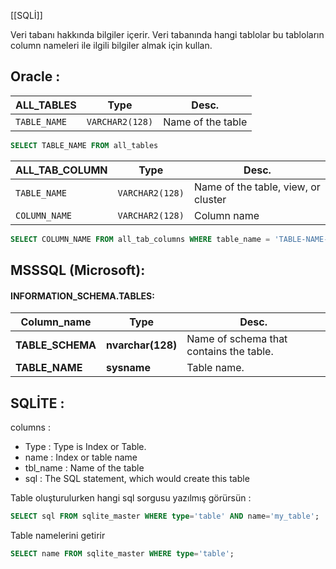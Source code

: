 [[SQLİ]]

Veri tabanı hakkında bilgiler içerir.
Veri tabanında hangi tablolar bu tabloların column nameleri ile ilgili bilgiler almak için kullan. 

Oracle : 
--
| ALL_TABLES   | Type            | Desc.             |
| ------------ | --------------- | ----------------- |
| `TABLE_NAME` | `VARCHAR2(128)` | Name of the table |
```sql
SELECT TABLE_NAME FROM all_tables
```

| ALL_TAB_COLUMN | Type            | Desc.                               |
| -------------- | --------------- | ----------------------------------- |
| `TABLE_NAME`   | `VARCHAR2(128)` | Name of the table, view, or cluster |
| `COLUMN_NAME`  | `VARCHAR2(128)` | Column name                         |
```sql
SELECT COLUMN_NAME FROM all_tab_columns WHERE table_name = 'TABLE-NAME-HERE'
```

MSSSQL (Microsoft): 
--
#### INFORMATION_SCHEMA.TABLES:

| Column_name      | Type                  | Desc.                                   |
| ---------------- | --------------------- | --------------------------------------- |
| **TABLE_SCHEMA** | **nvarchar(**128**)** | Name of schema that contains the table. |
| **TABLE_NAME**   | **sysname**           | Table name.                             |


SQLİTE : 
--
columns :
- Type : Type is Index or Table.
- name : Index or table name
- tbl_name : Name of the table
- sql : The SQL statement, which would create this table

Table oluşturulurken hangi sql sorgusu yazılmış görürsün : 

```sql
SELECT sql FROM sqlite_master WHERE type='table' AND name='my_table';
```

Table namelerini getirir

```sql
SELECT name FROM sqlite_master WHERE type='table';
```
